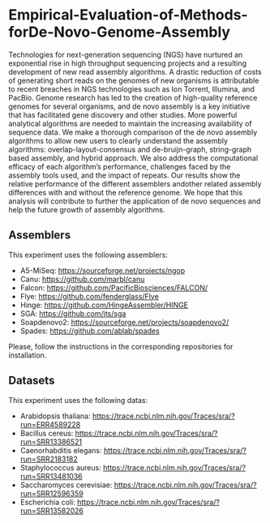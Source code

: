 # Empirical-Evaluation-of-Methods-forDe-Novo-Genome-Assembly
Technologies for next-generation sequencing (NGS) have nurtured an exponential rise in high throughput sequencing projects and a resulting development of new read assembly algorithms. A drastic reduction of costs of generating short reads on the genomes of new organisms is attributable to recent breaches in NGS technologies such as Ion Torrent, Illumina, and PacBio. Genome research has led to the creation of high-quality reference genomes for several organisms, and de novo assembly is a key initiative that has facilitated gene discovery and other studies.  More powerful analytical algorithms are needed to maintain the increasing availability of sequence data. We make a thorough comparison of the de novo assembly algorithms to allow new users to clearly understand the assembly algorithms: overlap-layout-consensus and de-bruijn-graph, string-graph based assembly, and hybrid approach. We also address the computational efficacy of each algorithm’s performance, challenges faced by the assembly tools used, and the impact of repeats. Our results show the relative performance of the different assemblers andother related assembly differences with and without the reference genome. We hope that this analysis will contribute to further the application of de novo sequences and help the future growth of assembly algorithms.

## Assemblers
This experiment uses the following assemblers:
- A5-MiSeq: https://sourceforge.net/projects/ngop
- Canu: https://github.com/marbl/canu
- Falcon: https://github.com/PacificBiosciences/FALCON/
- Flye: https://github.com/fenderglass/Flye
- Hinge: https://github.com/HingeAssembler/HINGE
- SGA: https://github.com/jts/sga
- Soapdenovo2: https://sourceforge.net/projects/soapdenovo2/
- Spades: https://github.com/ablab/spades

Please, follow the instructions in the corresponding repositories for installation.

## Datasets
This experiment uses the following datas:
- Arabidopsis thaliana: https://trace.ncbi.nlm.nih.gov/Traces/sra/?run=ERR4589228
- Bacillus cereus: https://trace.ncbi.nlm.nih.gov/Traces/sra/?run=SRR13386521
- Caenorhabditis elegans: https://trace.ncbi.nlm.nih.gov/Traces/sra/?run=SRR2183182
- Staphylococcus aureus: https://trace.ncbi.nlm.nih.gov/Traces/sra/?run=SRR13481036
- Saccharomyces cerevisiae: https://trace.ncbi.nlm.nih.gov/Traces/sra/?run=SRR12596359
- Escherichia coli: https://trace.ncbi.nlm.nih.gov/Traces/sra/?run=SRR13582026
